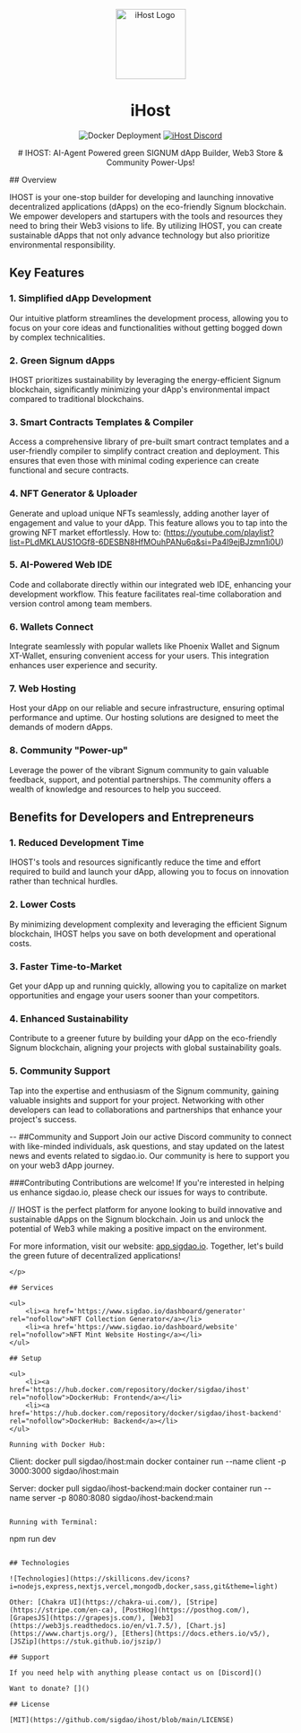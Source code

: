 <p align="center">
    <a href='https://app.sigdao.io/' rel='follow'>
        <img src='https://avatars.githubusercontent.com/u/136441453?s=200&v=4' alt='iHost Logo' width='125px'/>
    </a>
</p>

<h1 align="center">iHost</h1>

<p align="center">
    <img src='https://github.com/sigdao/ihost/actions/workflows/docker-deployment.yml/badge.svg' alt='Docker Deployment'>
    <a href="[https://discord.gg/BMZZXZMnmv](https://discord.gg/BMZZXZMnmv)" rel="follow">
        <img src='https://img.shields.io/discord/925910496354381854.svg?color=7289da&label=discord&logo=discord&style=flat' alt='iHost Discord' />
    </a>
</p>

<p align="center">
    # IHOST: AI-Agent Powered green SIGNUM dApp Builder, Web3 Store & Community Power-Ups!
</p>

<p>
## Overview

IHOST is your one-stop builder for developing and launching innovative decentralized applications (dApps) on the eco-friendly Signum blockchain. We empower developers and startupers with the tools and resources they need to bring their Web3 visions to life. By utilizing IHOST, you can create sustainable dApps that not only advance technology but also prioritize environmental responsibility.

## Key Features

### 1. Simplified dApp Development
Our intuitive platform streamlines the development process, allowing you to focus on your core ideas and functionalities without getting bogged down by complex technicalities.

### 2. Green Signum dApps
IHOST prioritizes sustainability by leveraging the energy-efficient Signum blockchain, significantly minimizing your dApp's environmental impact compared to traditional blockchains.

### 3. Smart Contracts Templates & Compiler
Access a comprehensive library of pre-built smart contract templates and a user-friendly compiler to simplify contract creation and deployment. This ensures that even those with minimal coding experience can create functional and secure contracts.

### 4. NFT Generator & Uploader
Generate and upload unique NFTs seamlessly, adding another layer of engagement and value to your dApp. This feature allows you to tap into the growing NFT market effortlessly.
How to: (https://youtube.com/playlist?list=PLdMKLAUS1OGf8-6DESBN8HfMOuhPANu6q&si=Pa4l9ejBJzmn1i0U)

### 5. AI-Powered Web IDE
Code and collaborate directly within our integrated web IDE, enhancing your development workflow. This feature facilitates real-time collaboration and version control among team members.

### 6. Wallets Connect
Integrate seamlessly with popular wallets like Phoenix Wallet and Signum XT-Wallet, ensuring convenient access for your users. This integration enhances user experience and security.

### 7. Web Hosting
Host your dApp on our reliable and secure infrastructure, ensuring optimal performance and uptime. Our hosting solutions are designed to meet the demands of modern dApps.

### 8. Community "Power-up"
Leverage the power of the vibrant Signum community to gain valuable feedback, support, and potential partnerships. The community offers a wealth of knowledge and resources to help you succeed.

## Benefits for Developers and Entrepreneurs

### 1. Reduced Development Time
IHOST's tools and resources significantly reduce the time and effort required to build and launch your dApp, allowing you to focus on innovation rather than technical hurdles.

### 2. Lower Costs
By minimizing development complexity and leveraging the efficient Signum blockchain, IHOST helps you save on both development and operational costs.

### 3. Faster Time-to-Market
Get your dApp up and running quickly, allowing you to capitalize on market opportunities and engage your users sooner than your competitors.

### 4. Enhanced Sustainability
Contribute to a greener future by building your dApp on the eco-friendly Signum blockchain, aligning your projects with global sustainability goals.

### 5. Community Support
Tap into the expertise and enthusiasm of the Signum community, gaining valuable insights and support for your project. Networking with other developers can lead to collaborations and partnerships that enhance your project's success.

--
##Community and Support
Join our active Discord community to connect with like-minded individuals, ask questions, and stay updated on the latest news and events related to sigdao.io.
Our community is here to support you on your web3 dApp journey.

###Contributing
Contributions are welcome! If you're interested in helping us enhance sigdao.io, please check our issues for ways to contribute.

// IHOST is the perfect platform for anyone looking to build innovative and sustainable dApps on the Signum blockchain. Join us and unlock the potential of Web3 while making a positive impact on the environment.

For more information, visit our website: [app.sigdao.io](https://app.sigdao.io). Together, let's build the green future of decentralized applications!
```
</p>

## Services

<ul>
    <li><a href='https://www.sigdao.io/dashboard/generator' rel="nofollow">NFT Collection Generator</a></li>
    <li><a href='https://www.sigdao.io/dashboard/website' rel="nofollow">NFT Mint Website Hosting</a></li>
</ul>

## Setup

<ul>
    <li><a href='https://hub.docker.com/repository/docker/sigdao/ihost' rel="nofollow">DockerHub: Frontend</a></li>
    <li><a href='https://hub.docker.com/repository/docker/sigdao/ihost-backend' rel="nofollow">DockerHub: Backend</a></li>
</ul>

Running with Docker Hub:

```
Client:
docker pull sigdao/ihost:main
docker container run --name client -p 3000:3000 sigdao/ihost:main

Server:
docker pull sigdao/ihost-backend:main
docker container run --name server -p 8080:8080 sigdao/ihost-backend:main
```

Running with Terminal:

```
npm run dev
```

## Technologies

![Technologies](https://skillicons.dev/icons?i=nodejs,express,nextjs,vercel,mongodb,docker,sass,git&theme=light)

Other: [Chakra UI](https://chakra-ui.com/), [Stripe](https://stripe.com/en-ca), [PostHog](https://posthog.com/), [GrapesJS](https://grapesjs.com/), [Web3](https://web3js.readthedocs.io/en/v1.7.5/), [Chart.js](https://www.chartjs.org/), [Ethers](https://docs.ethers.io/v5/), [JSZip](https://stuk.github.io/jszip/)

## Support

If you need help with anything please contact us on [Discord]()

Want to donate? []()

## License

[MIT](https://github.com/sigdao/ihost/blob/main/LICENSE)
